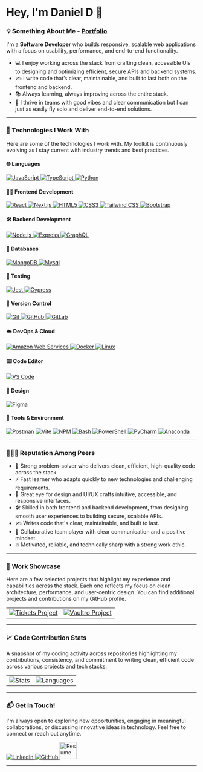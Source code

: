 # Hey, I'm Daniel D 👋

### 💡 Something About Me - [Portfolio](https://daniel-d-portfolio.netlify.app/)

I'm a **Software Developer** who builds responsive, scalable web applications with a focus on usability, performance, and end-to-end functionality.
- 💻 I enjoy working across the stack from crafting clean, accessible UIs to designing and optimizing efficient, secure APIs and backend systems.
- ✍️ I write code that’s clear, maintainable, and built to last both on the frontend and backend.
- 📚 Always learning, always improving across the entire stack.
- 🤝 I thrive in teams with good vibes and clear communication but I can just as easily fly solo and deliver end-to-end solutions.

---

### 🤖 Technologies I Work With

Here are some of the technologies I work with. My toolkit is continuously evolving as I stay current with industry trends and best practices.

#### 🌐 Languages
<p align="left">
    <a target="_blank" href="https://developer.mozilla.org/en-US/docs/Web/JavaScript" target="_blank" rel="noreferrer">
        <img src="https://skillicons.dev/icons?i=js" alt="JavaScript" />
    </a>
    <a target="_blank" href="https://www.typescriptlang.org/" target="_blank" rel="noreferrer">
        <img src="https://skillicons.dev/icons?i=ts" alt="TypeScript" />
    </a>
    <a target="_blank" href="https://www.python.org" target="_blank" rel="noreferrer">
        <img src="https://skillicons.dev/icons?i=python" alt="Python" />
    </a>
</p>

#### 🧑‍🎨 Frontend Development
<p align="left">
    <a target="_blank" href="https://react.dev" target="_blank" rel="noreferrer">
        <img src="https://skillicons.dev/icons?i=react" alt="React" />
    </a>
    <a target="_blank" href="https://nextjs.org/" target="_blank" rel="noreferrer">
        <img src="https://skillicons.dev/icons?i=nextjs" alt="Next.js" />
    </a>
    <a target="_blank" href="https://developer.mozilla.org/en-US/docs/Web/HTML" target="_blank" rel="noreferrer">
        <img src="https://skillicons.dev/icons?i=html" alt="HTML5" />
    </a>
    <a target="_blank" href="https://developer.mozilla.org/en-US/docs/Web/CSS" target="_blank" rel="noreferrer">
        <img src="https://skillicons.dev/icons?i=css" alt="CSS3" />
    </a>
    <a target="_blank" href="https://tailwindcss.com" target="_blank" rel="noreferrer">
        <img src="https://skillicons.dev/icons?i=tailwind" alt="Tailwind CSS" />
    </a>
    <a target="_blank" href="https://getbootstrap.com/" target="_blank" rel="noreferrer">
        <img src="https://skillicons.dev/icons?i=bootstrap" alt="Bootstrap" />
    </a>
</p>

#### 🛠️ Backend Development
<p align="left">
    <a target="_blank" href="https://nodejs.org" target="_blank" rel="noreferrer">
        <img src="https://skillicons.dev/icons?i=nodejs" alt="Node.js" />
    </a>
    <a target="_blank" href="https://expressjs.com" target="_blank" rel="noreferrer">
        <img src="https://skillicons.dev/icons?i=express" alt="Express" />
    </a>
    <a target="_blank" href="https://graphql.org" target="_blank" rel="noreferrer">
        <img src="https://skillicons.dev/icons?i=graphql" alt="GraphQL" />
    </a>
</p>

#### 🧮 Databases
<p align="left">
    <a target="_blank" href="https://www.mongodb.com/" target="_blank" rel="noreferrer">
        <img src="https://skillicons.dev/icons?i=mongodb" alt="MongoDB" />
    </a>
        <a target="_blank" href="https://www.mysql.com/" target="_blank" rel="noreferrer">
        <img src="https://skillicons.dev/icons?i=mysql" alt="Mysql" />
    </a>
</p>

#### 🧬 Testing
<p align="left">
    <a target="_blank" href="https://jestjs.io/" target="_blank" rel="noreferrer">
        <img src="https://skillicons.dev/icons?i=jest" alt="Jest" />
    </a>
    <a target="_blank" href="https://www.cypress.io/" target="_blank" rel="noreferrer">
        <img src="https://skillicons.dev/icons?i=cypress" alt="Cypress" />
    </a>
</p>

#### 💾 Version Control
<p align="left">
    <a target="_blank" href="https://git-scm.com/" target="_blank" rel="noreferrer">
        <img src="https://skillicons.dev/icons?i=git" alt="Git" />
    </a>
    <a target="_blank" href="https://github.com" target="_blank" rel="noreferrer">
        <img src="https://skillicons.dev/icons?i=github" alt="GitHub" />
    </a>
    <a target="_blank" href="https://about.gitlab.com/" target="_blank" rel="noreferrer">
        <img src="https://skillicons.dev/icons?i=gitlab" alt="GitLab" />
    </a>
</p>

#### ☁️ DevOps & Cloud
<p align="left">
    <a target="_blank" href="https://aws.amazon.com" target="_blank" rel="noreferrer">
        <img src="https://skillicons.dev/icons?i=aws" alt="Amazon Web Services" />
    </a>
    <a target="_blank" href="https://www.docker.com/" target="_blank" rel="noreferrer">
        <img src="https://skillicons.dev/icons?i=docker" alt="Docker" />
    </a>
    <a target="_blank" href="https://www.linux.org/" target="_blank" rel="noreferrer">
        <img src="https://skillicons.dev/icons?i=linux" alt="Linux" />
    </a>
</p>

#### ⌨️ Code Editor
<p align="left">
    <a target="_blank" href="https://code.visualstudio.com/" target="_blank" rel="noreferrer">
        <img src="https://skillicons.dev/icons?i=vscode" alt="VS Code" />
    </a>
</p>

#### 🎨 Design
<p align="left">
    <a target="_blank" href="https://www.figma.com/" target="_blank" rel="noreferrer">
        <img src="https://skillicons.dev/icons?i=figma" alt="Figma" />
    </a>
</p>

#### 🔧 Tools & Environment
<p align="left">
    <a target="_blank" href="https://www.postman.com/" target="_blank" rel="noreferrer">
        <img src="https://skillicons.dev/icons?i=postman" alt="Postman" />
    </a>
    <a target="_blank" href="https://vitejs.dev" target="_blank" rel="noreferrer">
        <img src="https://skillicons.dev/icons?i=vite" alt="Vite" />
    </a>
    <a target="_blank" href="https://www.npmjs.com/" target="_blank" rel="noreferrer">
        <img src="https://skillicons.dev/icons?i=npm" alt="NPM" />
    </a>
    <a target="_blank" href="https://www.gnu.org/software/bash/" target="_blank" rel="noreferrer">
        <img src="https://skillicons.dev/icons?i=bash" alt="Bash" />
    </a>
    <a target="_blank" href="https://learn.microsoft.com/en-us/powershell/" target="_blank" rel="noreferrer">
        <img src="https://skillicons.dev/icons?i=powershell" alt="PowerShell" />
    </a>
    <a target="_blank" href="https://www.jetbrains.com/pycharm/" target="_blank" rel="noreferrer">
        <img src="https://skillicons.dev/icons?i=pycharm" alt="PyCharm" />
    </a>
    <a target="_blank" href="https://www.anaconda.com/" target="_blank" rel="noreferrer">
        <img src="https://skillicons.dev/icons?i=anaconda" alt="Anaconda" />
    </a>
</p>

---

### 🧑‍🤝‍🧑 Reputation Among Peers

- 🧠 Strong problem-solver who delivers clean, efficient, high-quality code across the stack.
- ⚡ Fast learner who adapts quickly to new technologies and challenging requirements.
- 🎨 Great eye for design and UI/UX crafts intuitive, accessible, and responsive interfaces.
- 🛠️ Skilled in both frontend and backend development, from designing smooth user experiences to building secure, scalable APIs.
- ✍️ Writes code that's clear, maintainable, and built to last.
- 🤝 Collaborative team player with clear communication and a positive mindset.
- 🔥 Motivated, reliable, and technically sharp with a strong work ethic.

---

### 🚀 Work Showcase

Here are a few selected projects that highlight my experience and capabilities across the stack. Each one reflects my focus on clean architecture, performance, and user-centric design. You can find additional projects and contributions on my GitHub profile.

<table>
    <tr>
        <td style="border: none;">
            <a target="_blank" href="https://github.com/MrDanielD326/Tickets" target="_blank">
                <img src="https://github-readme-stats.vercel.app/api/pin/?username=MrDanielD326&repo=Tickets&theme=tokyonight&show_description=false" alt="Tickets Project">
            </a>
        </td>
        <td style="border: none;">
            <a target="_blank" href="https://github.com/MrDanielD326/Vaultro" target="_blank">
                <img src="https://github-readme-stats.vercel.app/api/pin/?username=MrDanielD326&repo=Vaultro&theme=tokyonight&show_description=false" alt="Vaultro Project">
            </a>
        </td>
    </tr>
</table>

---

### 📈 Code Contribution Stats

A snapshot of my coding activity across repositories highlighting my contributions, consistency, and commitment to writing clean, efficient code across various projects and tech stacks.

<table>
    <tr>
        <td style="border:none;">
            <img src="https://github-readme-stats.vercel.app/api?username=MrDanielD326&show_icons=true&theme=tokyonight&include_all_commits=true&count_private=true" alt="Stats">
        </td>
        <td style="border:none;">
            <img src="https://github-readme-stats.vercel.app/api/top-langs/?username=MrDanielD326&layout=compact&langs_count=8&theme=tokyonight" alt="Languages">
        </td>
    </tr>
</table>

---

### 📬 Get in Touch!

I'm always open to exploring new opportunities, engaging in meaningful collaborations, or discussing innovative ideas in technology. Feel free to connect or reach out anytime.

<p>
    <a target="_blank" href="https://www.linkedin.com/in/danield326">
        <img src="https://skillicons.dev/icons?i=linkedin" alt="LinkedIn" />
    </a>
    <a target="_blank" href="https://github.com/MrDanielD326">
        <img src="https://skillicons.dev/icons?i=github" alt="GitHub" />
    </a>
    <a target="_blank" href="https://drive.google.com/file/d/1qNgV47XwvNDoaeiIMV-iO6mslZu-r1W8/view">
        <img src="https://img.icons8.com/?size=100&id=23877&format=png&color=000000" alt="Resume" height="45" />
    </a>
</p>

---
